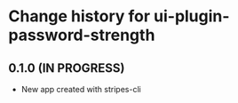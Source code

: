 # Change history for ui-plugin-password-strength

## 0.1.0 (IN PROGRESS)

* New app created with stripes-cli
